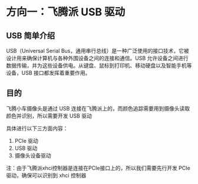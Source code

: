 # 方向一：飞腾派 USB 驱动

## USB 简单介绍

USB（Universal Serial Bus，通用串行总线）是一种广泛使用的接口技术，它被设计用来确保计算机与各种外围设备之间的连接和通信。USB 允许设备之间进行数据传输，并为这些设备供电。从键盘、鼠标到打印机、移动硬盘以及智能手机等设备，USB 接口都发挥着重要作用。



## 目的

飞腾小车摄像头是通过 USB 连接在飞腾派上的，而颜色追踪需要用到摄像头读取颜色并识别，所以需要开发 USB 驱动

具体进行以下三方面内容：

1. PCIe 驱动
2. USB 驱动
3. 摄像头设备驱动

注：由于飞腾派xhci控制器是连接在PCIe接口上的，所以我们需要先行开发 PCIe 驱动，确保可以识别到 xhci 控制器
